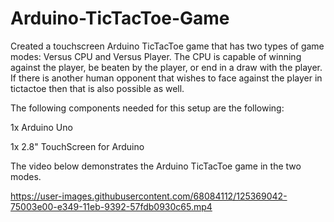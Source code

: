 # Arduino-TicTacToe-Game

Created a touchscreen Arduino TicTacToe game that has two types of game modes: Versus CPU and Versus Player. The CPU is capable of winning against the player, be beaten by the player, or end in a draw with the player. If there is another human opponent that wishes to face against the player in tictactoe then that is also possible as well. 

The following components needed for this setup are the following:

1x Arduino Uno

1x 2.8" TouchScreen for Arduino

The video below demonstrates the Arduino TicTacToe game in the two modes.

https://user-images.githubusercontent.com/68084112/125369042-75003e00-e349-11eb-9392-57fdb0930c65.mp4


